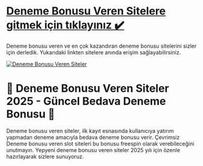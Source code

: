 # <a href="https://bit.ly/m/GüvenilirSite">Deneme Bonusu Veren Sitelere gitmek için tıklayınız ✔️</a>
Deneme bonusu veren ve en çok kazandıran deneme bonusu sitelerini sizler için derledik. Yukarıdaki linkten sitelere anında erişim sağlayabilirsiniz.

<a href="https://bit.ly/m/GüvenilirSite" title="Deneme Bonusu Veren Siteler">
    <img src="https://i.imgur.com/qYch8S6.jpeg" alt="Deneme Bonusu Veren Siteler" style="max-width: 100%;">
</a>

# 🌟 Deneme Bonusu Veren Siteler 2025 - Güncel Bedava Deneme Bonusu 🌟
Deneme bonusu veren siteler, ilk kayıt esnasında kullanıcıya yatırım yapmadan deneme amacıyla bedava deneme bonusu verir. Çevrimsiz Deneme bonusu veren slot siteleri bu bonusu freespin olarak verebileceğini unutmayın. Yepyeni deneme bonusu veren siteler 2025 yılı için özenle hazırlayarak sizlere sunuyoruz.
